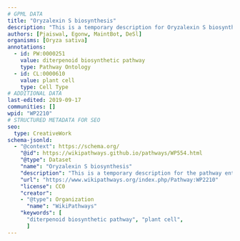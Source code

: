 ```yaml
---
# GPML DATA
title: "Oryzalexin S biosynthesis"
description: "This is a temporary description for Oryzalexin S biosynthesis"
authors: [Pjaiswal, Egonw, MaintBot, DeSl]
organisms: [Oryza sativa]
annotations:
  - id: PW:0000251
    value: diterpenoid biosynthetic pathway
    type: Pathway Ontology
  - id: CL:0000610
    value: plant cell
    type: Cell Type
# ADDITIONAL DATA
last-edited: 2019-09-17
communities: []
wpid: "WP2210"
# STRUCTURED METADATA FOR SEO
seo:
  type: CreativeWork
schema-jsonld:
  - "@context": https://schema.org/
    "@id": https://wikipathways.github.io/pathways/WP554.html
    "@type": Dataset
    "name": "Oryzalexin S biosynthesis"
    "description": "This is a temporary description for the pathway entitled: Oryzalexin S biosynthesis"
    "url": "https://www.wikipathways.org/index.php/Pathway:WP2210"
    "license": CC0
    "creator":
    - "@type": Organization
      "name": "WikiPathways"
    "keywords": [
      "diterpenoid biosynthetic pathway", "plant cell",
      ]
---
```


